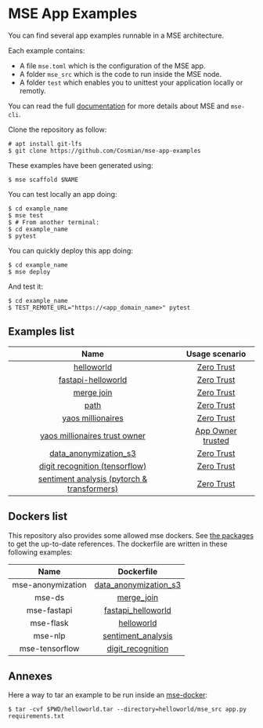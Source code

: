 # MSE App Examples

You can find several app examples runnable in a MSE architecture.

Each example contains:
- A file `mse.toml` which is the configuration of the MSE app.
- A folder `mse_src` which is the code to run inside the MSE node.
- A folder `test` which enables you to unittest your application locally or remotly.

You can read the full [documentation](https://docs.cosmian.com/microservice_encryption/getting_started/) for more details about MSE and `mse-cli`.

Clone the repository as follow: 

```console
# apt install git-lfs
$ git clone https://github.com/Cosmian/mse-app-examples
```

These examples have been generated using:

```console
$ mse scaffold $NAME
```

You can test locally an app doing:

```console
$ cd example_name
$ mse test
$ # From another terminal:
$ cd example_name
$ pytest
```

You can quickly deploy this app doing:

```console
$ cd example_name
$ mse deploy
```

And test it:

```console
$ cd example_name
$ TEST_REMOTE_URL="https://<app_domain_name>" pytest
```

## Examples list

|                                    Name                                     |                                                         Usage scenario                                                          |
| :-------------------------------------------------------------------------: | :-----------------------------------------------------------------------------------------------------------------------------: |
|                     [helloworld](helloworld/README.md)                      | [Zero Trust](https://docs.cosmian.com/microservice_encryption/scenarios/#zero-trust-collaborative-confidential-computation-ccc) |
|             [fastapi-helloworld](fastapi_helloworld/README.md)              | [Zero Trust](https://docs.cosmian.com/microservice_encryption/scenarios/#zero-trust-collaborative-confidential-computation-ccc) |
|                     [merge join](merge_join/README.md)                      | [Zero Trust](https://docs.cosmian.com/microservice_encryption/scenarios/#zero-trust-collaborative-confidential-computation-ccc) |
|                           [path](path/README.md)                            | [Zero Trust](https://docs.cosmian.com/microservice_encryption/scenarios/#zero-trust-collaborative-confidential-computation-ccc) |
|              [yaos millionaires](yaos_millionaires/README.md)               | [Zero Trust](https://docs.cosmian.com/microservice_encryption/scenarios/#zero-trust-collaborative-confidential-computation-ccc) |
|  [yaos millionaires trust owner](yaos_millionaires_trust_owner/README.md)   |     [App Owner trusted](https://docs.cosmian.com/microservice_encryption/scenarios/#app-owner-trusted-fully-encrypted-saas)     |
|          [data_anonymization_s3](data_anonymization_s3/README.md)           | [Zero Trust](https://docs.cosmian.com/microservice_encryption/scenarios/#zero-trust-collaborative-confidential-computation-ccc) |
|        [digit recognition (tensorflow)](digit_recognition/README.md)        | [Zero Trust](https://docs.cosmian.com/microservice_encryption/scenarios/#zero-trust-collaborative-confidential-computation-ccc) |
| [sentiment analysis (pytorch & transformers)](sentiment_analysis/README.md) | [Zero Trust](https://docs.cosmian.com/microservice_encryption/scenarios/#zero-trust-collaborative-confidential-computation-ccc) |

## Dockers list

This repository also provides some allowed mse dockers. See [the packages](https://github.com/orgs/Cosmian/packages?repo_name=mse-app-examples) to get the up-to-date references. The dockerfile are written in these following examples:

|       Name        |                        Dockerfile                         |
| :---------------: | :-------------------------------------------------------: |
| mse-anonymization | [data_anonymization_s3](data_anonymization_s3/Dockerfile) |
|      mse-ds       |            [merge_join](merge_join/Dockerfile)            |
|    mse-fastapi    |    [fastapi_helloworld](fastapi_helloworld/Dockerfile)    |
|     mse-flask     |            [helloworld](helloworld/Dockerfile)            |
|      mse-nlp      |    [sentiment_analysis](sentiment_analysis/Dockerfile)    |
|  mse-tensorflow   |     [digit_recognition](digit_recognition/Dockerfile)     |

## Annexes

Here a way to tar an example to be run inside an [mse-docker](https://github.com/Cosmian/mse-docker-base):

```console
$ tar -cvf $PWD/helloworld.tar --directory=helloworld/mse_src app.py requirements.txt
```
